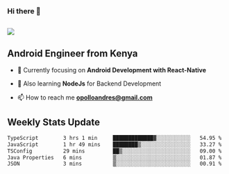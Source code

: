 ### Hi there 👋
<h2 align="left"><img src="https://readme-typing-svg.herokuapp.com?color=000000&lines=I'm+Andrew+Opollo😊;Welcome+to+my+Github😜"> </h2>

## Android Engineer from Kenya


- 🌱 Currently focusing on **Android Development with React-Native**

- 🔭 Also learning **NodeJs** for Backend Development

- 📫 How to reach me **opolloandres@gmail.com**


## Weekly Stats Update
<!--START_SECTION:waka-->

```txt
TypeScript        3 hrs 1 min     █████████████▓░░░░░░░░░░░   54.95 %
JavaScript        1 hr 49 mins    ████████▒░░░░░░░░░░░░░░░░   33.27 %
TSConfig          29 mins         ██▒░░░░░░░░░░░░░░░░░░░░░░   09.00 %
Java Properties   6 mins          ▒░░░░░░░░░░░░░░░░░░░░░░░░   01.87 %
JSON              3 mins          ▒░░░░░░░░░░░░░░░░░░░░░░░░   00.91 %
```

<!--END_SECTION:waka-->



